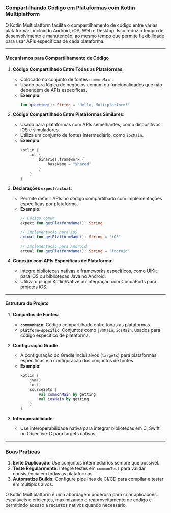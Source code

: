 ### Compartilhando Código em Plataformas com Kotlin Multiplatform

O Kotlin Multiplatform facilita o compartilhamento de código entre várias plataformas, incluindo Android, iOS, Web e Desktop. Isso reduz o tempo de desenvolvimento e manutenção, ao mesmo tempo que permite flexibilidade para usar APIs específicas de cada plataforma.

---

#### Mecanismos para Compartilhamento de Código

1. **Código Compartilhado Entre Todas as Plataformas**:
   - Colocado no conjunto de fontes `commonMain`.
   - Usado para lógica de negócios comum ou funcionalidades que não dependem de APIs específicas.
   - **Exemplo**:
     ```kotlin
     fun greeting(): String = "Hello, Multiplatform!"
     ```

2. **Código Compartilhado Entre Plataformas Similares**:
   - Usado para plataformas com APIs semelhantes, como dispositivos iOS e simuladores.
   - Utiliza um conjunto de fontes intermediário, como `iosMain`.
   - **Exemplo**:
     ```kotlin
     kotlin {
         ios {
             binaries.framework {
                 baseName = "shared"
             }
         }
     }
     ```

3. **Declarações `expect/actual`**:
   - Permite definir APIs no código compartilhado com implementações específicas por plataforma.
   - **Exemplo**:
     ```kotlin
     // Código comum
     expect fun getPlatformName(): String

     // Implementação para iOS
     actual fun getPlatformName(): String = "iOS"

     // Implementação para Android
     actual fun getPlatformName(): String = "Android"
     ```

4. **Conexão com APIs Específicas de Plataforma**:
   - Integre bibliotecas nativas e frameworks específicos, como UIKit para iOS ou bibliotecas Java no Android.
   - Utiliza o plugin Kotlin/Native ou integração com CocoaPods para projetos iOS.

---

#### Estrutura do Projeto

1. **Conjuntos de Fontes**:
   - **`commonMain`**: Código compartilhado entre todas as plataformas.
   - **`platform-specific`**: Conjuntos como `jvmMain`, `iosMain`, usados para código específico de plataforma.

2. **Configuração Gradle**:
   - A configuração do Gradle inclui alvos (`targets`) para plataformas específicas e a configuração dos conjuntos de fontes.
   - **Exemplo**:
     ```kotlin
     kotlin {
         jvm()
         ios()
         sourceSets {
             val commonMain by getting
             val iosMain by getting
         }
     }
     ```

3. **Interoperabilidade**:
   - Use interoperabilidade nativa para integrar bibliotecas em C, Swift ou Objective-C para targets nativos.

---

### Boas Práticas
1. **Evite Duplicação**: Use conjuntos intermediários sempre que possível.
2. **Teste Regularmente**: Integre testes em `commonTest` para validar consistência em todas as plataformas.
3. **Automatize Builds**: Configure pipelines de CI/CD para compilar e testar em múltiplos alvos.

O Kotlin Multiplatform é uma abordagem poderosa para criar aplicações escaláveis e eficientes, maximizando o reaproveitamento de código e permitindo acesso a recursos nativos quando necessário.